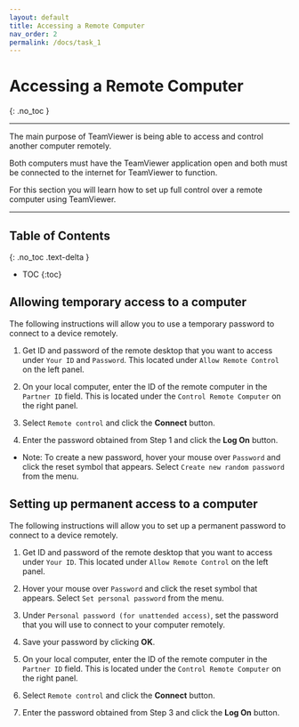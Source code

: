 ```yaml
---
layout: default
title: Accessing a Remote Computer
nav_order: 2
permalink: /docs/task_1
---
```


# Accessing a Remote Computer
{: .no_toc }

---

The main purpose of TeamViewer is being able to access and control another computer remotely. 

Both computers must have the TeamViewer application open and both must be connected to the internet for TeamViewer to function.

For this section you will learn how to set up full control over a remote computer using TeamViewer.

---

## Table of Contents
{: .no_toc .text-delta }

* TOC
{:toc}


## Allowing temporary access to a computer

The following instructions will allow you to use a temporary password to connect to a device remotely.

1. Get ID and password of the remote desktop that you want to access under `Your ID` and `Password`. This located under `Allow Remote Control` on the left panel.

2. On your local computer, enter the ID of the remote computer in the `Partner ID` field. This is located under the `Control Remote Computer` on the right panel.

3. Select `Remote control` and click the **Connect** button.

4. Enter the password obtained from Step 1 and click the **Log On** button.
- Note: To create a new password, hover your mouse over `Password` and click the reset symbol that appears. Select `Create new random password` from the menu.

## Setting up permanent access to a computer

The following instructions will allow you to set up a permanent password to connect to a device remotely.

1. Get ID and password of the remote desktop that you want to access under `Your ID`. This located under `Allow Remote Control` on the left panel.

2. Hover your mouse over `Password` and click the reset symbol that appears. Select `Set personal password` from the menu.

3. Under `Personal password (for unattended access)`, set the password that you will use to connect to your computer remotely.

4. Save your password by clicking **OK**.

5. On your local computer, enter the ID of the remote computer in the `Partner ID` field. This is located under the `Control Remote Computer` on the right panel.

6. Select `Remote control` and click the **Connect** button.

7. Enter the password obtained from Step 3 and click the **Log On** button.
